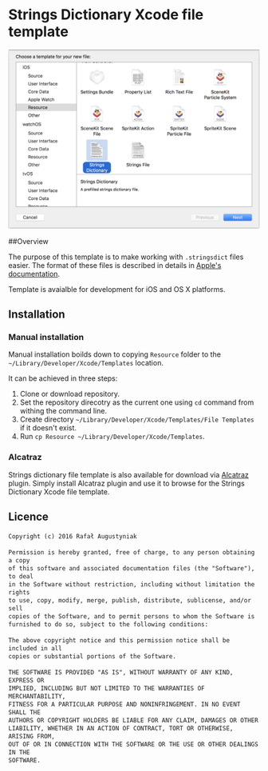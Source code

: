 # Strings Dictionary Xcode file template

![Screenshot](Resources/screenshot.png?raw=true)

##Overview

The purpose of this template is to make working with `.stringsdict` files easier. The format of these files is described in details in [Apple's documentation](https://developer.apple.com/library/ios/documentation/MacOSX/Conceptual/BPInternational/StringsdictFileFormat/StringsdictFileFormat.html).

Template is avaialble for development for iOS and OS X platforms.


## Installation

### Manual installation

Manual installation boilds down to copying `Resource` folder to the `~/Library/Developer/Xcode/Templates` location.

It can be achieved in three steps:

1. Clone or download repository.
1. Set the repository direcotry as the current one using `cd` command from withing the command line.
1. Create directory `~/Library/Developer/Xcode/Templates/File Templates` if it doesn't exist.
1. Run `cp Resource ~/Library/Developer/Xcode/Templates`.


### Alcatraz

Strings dictionary file template is also available for download via [Alcatraz](http://alcatraz.io) plugin. Simply install Alcatraz plugin and use it to browse for the Strings Dictionary Xcode file template.

## Licence
		
	Copyright (c) 2016 Rafał Augustyniak

	Permission is hereby granted, free of charge, to any person obtaining a copy
	of this software and associated documentation files (the "Software"), to deal
	in the Software without restriction, including without limitation the rights
	to use, copy, modify, merge, publish, distribute, sublicense, and/or sell
	copies of the Software, and to permit persons to whom the Software is
	furnished to do so, subject to the following conditions:

	The above copyright notice and this permission notice shall be included in all
	copies or substantial portions of the Software.

	THE SOFTWARE IS PROVIDED "AS IS", WITHOUT WARRANTY OF ANY KIND, EXPRESS OR
	IMPLIED, INCLUDING BUT NOT LIMITED TO THE WARRANTIES OF MERCHANTABILITY,
	FITNESS FOR A PARTICULAR PURPOSE AND NONINFRINGEMENT. IN NO EVENT SHALL THE
	AUTHORS OR COPYRIGHT HOLDERS BE LIABLE FOR ANY CLAIM, DAMAGES OR OTHER
	LIABILITY, WHETHER IN AN ACTION OF CONTRACT, TORT OR OTHERWISE, ARISING FROM,
	OUT OF OR IN CONNECTION WITH THE SOFTWARE OR THE USE OR OTHER DEALINGS IN THE
	SOFTWARE.




